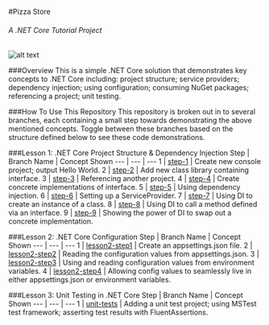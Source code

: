 #Pizza Store
###### A .NET Core Tutorial Project
![alt text](https://upload.wikimedia.org/wikipedia/commons/thumb/4/4c/Herb_Chanelo_making_pizza_in_Tallahassee%2C_Florida_%2812085847996%29.jpg/474px-Herb_Chanelo_making_pizza_in_Tallahassee%2C_Florida_%2812085847996%29.jpg "pizza maker")

###Overview
This is a simple .NET Core solution that demonstrates key concepts to .NET Core including: project structure; service providers; dependency injection; using configuration; consuming NuGet packages; referencing a project; unit testing.

###How To Use This Repository
This repository is broken out in to several branches, each containing a small step towards demonstrating the above mentioned concepts.  Toggle between these branches based on the structure defined below to see these code demonstrations.

###Lesson 1: .NET Core Project Structure & Dependency Injection
Step | Branch Name | Concept Shown
--- | --- | ---
1 | [step-1](https://github.com/justinsaraceno/PizzaStore/tree/step-1) | Create new console project; output Hello World.
2 | [step-2](https://github.com/justinsaraceno/PizzaStore/tree/step-2) | Add new class library containing interface.
3 | [step-3](https://github.com/justinsaraceno/PizzaStore/tree/step-3) | Referencing another project.
4 | [step-4](https://github.com/justinsaraceno/PizzaStore/tree/step-4) | Create concrete implementations of interface.
5 | [step-5](https://github.com/justinsaraceno/PizzaStore/tree/step-5) | Using dependency injection.
6 | [step-6](https://github.com/justinsaraceno/PizzaStore/tree/step-6) | Setting up a ServiceProvider.
7 | [step-7](https://github.com/justinsaraceno/PizzaStore/tree/step-7) | Using DI to create an instance of a class.
8 | [step-8](https://github.com/justinsaraceno/PizzaStore/tree/step-8) | Using DI to call a method defined via an interface.
9 | [step-9](https://github.com/justinsaraceno/PizzaStore/tree/step-9) | Showing the power of DI to swap out a concrete implementation.

###Lesson 2: .NET Core Configuration
Step | Branch Name | Concept Shown
--- | --- | ---
1 | [lesson2-step1](https://github.com/justinsaraceno/PizzaStore/tree/lesson2-step1) | Create an appsettings.json file.
2 | [lesson2-step2](https://github.com/justinsaraceno/PizzaStore/tree/lesson2-step2) | Reading the configuration values from appsettings.json.
3 | [lesson2-step3](https://github.com/justinsaraceno/PizzaStore/tree/lesson2-step3) | Using and reading configuration values from environment variables.
4 | [lesson2-step4](https://github.com/justinsaraceno/PizzaStore/tree/lesson2-step4) | Allowing config values to seamlessly live in either appsettings.json or environment variables.

###Lesson 3: Unit Testing in .NET Core
Step | Branch Name | Concept Shown
--- | --- | ---
1 | [unit-tests](https://github.com/justinsaraceno/PizzaStore/tree/unit-tests) | Adding a unit test project; using MSTest test framework; asserting test results with FluentAssertions.
